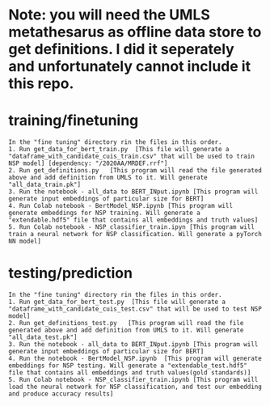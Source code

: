 
# Note:  you will need the UMLS metathesarus as offline data store to get definitions. I did it seperately and unfortunately cannot include it this repo.

# training/finetuning
    In the "fine tuning" directory rin the files in this order.
    1. Run get_data_for_bert_train.py  [This file will generate a "dataframe_with_candidate_cuis_train.csv" that will be used to train NSP model] [dependency: "/2020AA/MRDEF.rrf"]
    2. Run get_definitions.py   [This program will read the file generated above and add definition from UMLS to it. Will generate "all_data_train.pk"]
    3. Run the notebook - all_data to BERT_INput.ipynb [This program will generate input embeddings of particular size for BERT]  
    4. Run Colab notebook - BertModel_NSP.ipynb [This program will generate embeddings for NSP training. Will generate a "extendable.hdf5" file that contains all embeddings and truth values]
    5. Run Colab notebook - NSP_classifier_train.ipyn [This program will train a neural network for NSP classification. Will generate a pyTorch NN model]

# testing/prediction
    In the "fine tuning" directory rin the files in this order.
    1. Run get_data_for_bert_test.py  [This file will generate a "dataframe_with_candidate_cuis_test.csv" that will be used to test NSP model]
    2. Run get_definitions_test.py   [This program will read the file generated above and add definition from UMLS to it. Will generate "all_data_test.pk"]
    3. Run the notebook - all_data to BERT_INput.ipynb [This program will generate input embeddings of particular size for BERT]
    4. Run the notebook - BertModel_NSP.ipynb  [This program will generate embeddings for NSP testing. Will generate a "extendable_test.hdf5" file that contains all embeddings and truth values(gold standards)]
    5. Run Colab notebook - NSP_classifier_train.ipynb [This program will load the neural network for NSP classification, and test our embedding and produce accuracy results]